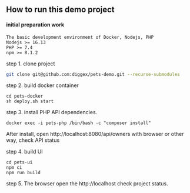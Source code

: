 ## How to run this demo project
#### initial preparation work
```
The basic development environment of Docker, Nodejs, PHP
Nodejs >= 16.13
PHP >= 7.4
npm >= 8.1.2
```
step 1. clone project
```bash
git clone git@github.com:diggex/pets-demo.git --recurse-submodules
````

step 2. build docker container 
```
cd pets-docker 
sh deploy.sh start
```

step 3. install PHP API dependencies.
```
docker exec -i pets-php /bin/bash -c "composer install"
```
After install, open http://localhost:8080/api/owners with browser or other way, check API status

step 4. build UI
```
cd pets-ui 
npm ci
npm run build
```

step 5. The browser open the http://localhost check project status.
